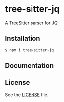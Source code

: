 
















# tree-sitter-jq

A TreeSitter parser for JQ




## Installation

```sh
$ npm i tree-sitter-jq
```










## Documentation











## License
See the [LICENSE][license] file.


[license]: /LICENSE
[contributing]: /CONTRIBUTING.md
[docs]: /DOCUMENTATION.md
